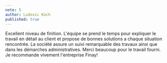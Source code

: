 ```yaml
---
note: 5
author: Ludovic Koch
published: true
---
```

Excellent niveau de finition. L'équipe se prend le temps pour expliquer le travail en détail au client et propose de bonnes solutions a chaque situation rencontrée. La société assure un suivi remarquable des travaux ainsi que dans les démarches administratives.
Merci beaucoup pour le travail fourni.
Je recommande vivement l'entreprise Finay!
